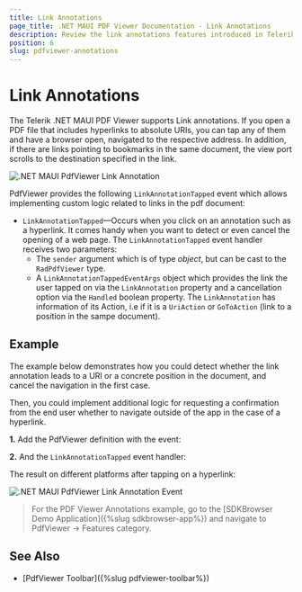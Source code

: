 ```yaml
---
title: Link Annotations
page_title: .NET MAUI PDF Viewer Documentation - Link Annotations
description: Review the link annotations features introduced in Telerik .NET MAUI PDF Viewer control.
position: 6
slug: pdfviewer-annotations
---
```


# Link Annotations

The Telerik .NET MAUI PDF Viewer supports Link annotations. If you open a PDF file that includes hyperlinks to absolute URIs, you can tap any of them and have a browser open, navigated to the respective address. In addition, if there are links pointing to bookmarks in the same document, the view port scrolls to the destination specified in the link.

![.NET MAUI PdfViewer Link Annotation](images/pdfviewer-link-annotations.png)

PdfViewer provides the following `LinkAnnotationTapped` event which allows implementing custom logic related to links in the pdf document:

* `LinkAnnotationTapped`&mdash;Occurs when you click on an annotation such as a hyperlink. It comes handy when you want to detect or even cancel the opening of a web page. The `LinkAnnotationTapped` event handler receives two parameters:
	* The `sender` argument which is of type *object*, but can be cast to the `RadPdfViewer` type.
	* A `LinkAnnotationTappedEventArgs` object which provides the link the user tapped on via the `LinkAnnotation` property and a cancellation option via the `Handled` boolean property. The `LinkAnnotation` has information of its Action, i.e if it is a `UriAction` or `GoToAction` (link to a position in the sampe document).

## Example

The example below demonstrates how you could detect whether the link annotation leads to a URI or a concrete position in the document, and cancel the navigation in the first case. 

Then, you could implement additional logic for requesting a confirmation from the end user whether to navigate outside of the app in the case of a hyperlink.

**1.** Add the PdfViewer definition with the event:

<snippet id='pdfviewer-features-annotations-xaml' />

**2.** And the `LinkAnnotationTapped` event handler:

<snippet id='pdfviewer-annotations-event' />

The result on different platforms after tapping on a hyperlink:

![.NET MAUI PdfViewer Link Annotation Event](images/pdfviewer-link-annotationsevent.png)

> For the PDF Viewer Annotations example, go to the [SDKBrowser Demo Application]({%slug sdkbrowser-app%}) and navigate to PdfViewer -> Features category.

## See Also

- [PdfViewer Toolbar]({%slug pdfviewer-toolbar%})
